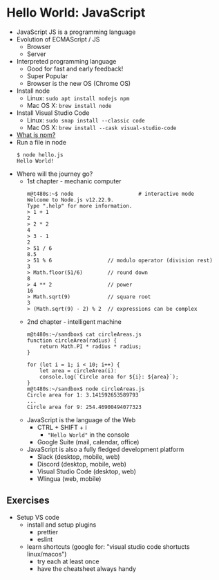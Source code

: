 # Hello World: JavaScript

* JavaScript JS is a programming language
* Evolution of ECMAScript / JS
    * Browser
    * Server
* Interpreted programming language
    * Good for fast and early feedback!
    * Super Popular
    * Browser is the new OS (Chrome OS)
* Install node
    * Linux: `sudo apt install nodejs npm`
    * Mac OS X: `brew install node`
* Install Visual Studio Code
    * Linux: `sudo snap install --classic code`
    * Mac OS X: `brew install --cask visual-studio-code`
* [What is npm?](https://nodejs.org/en/knowledge/getting-started/npm/what-is-npm/)
* Run a file in node
    ```
    $ node hello.js
    Hello World!
    ```
* Where will the journey go?
    * 1st chapter - mechanic computer
        ```
        m@t480s:~$ node                     # interactive mode
        Welcome to Node.js v12.22.9.
        Type ".help" for more information.
        > 1 + 1
        2
        > 2 * 2
        4
        > 3 - 1
        2
        > 51 / 6
        8.5
        > 51 % 6                  // modulo operator (division rest)
        3
        > Math.floor(51/6)        // round down
        8
        > 4 ** 2                  // power
        16
        > Math.sqrt(9)            // square root
        3
        > (Math.sqrt(9) - 2) % 2  // expressions can be complex
        ```
    * 2nd chapter - intelligent machine
        ```
        m@t480s:~/sandbox$ cat circleAreas.js 
        function circleArea(radius) {
            return Math.PI * radius * radius; 
        }

        for (let i = 1; i < 10; i++) {
            let area = circleArea(i):
            console.log(`Circle area for ${i}: ${area}`);
        }
        m@t480s:~/sandbox$ node circleAreas.js 
        Circle area for 1: 3.141592653589793
        ...
        Circle area for 9: 254.46900494077323
        ```
    * JavaScript is the language of the Web 
        * CTRL + SHIFT + i
            * `"Hello World"` in the console
        * Google Suite (mail, calendar, office)
    * JavaScript is also a fully fledged development platform
        * Slack (desktop, mobile, web)
        * Discord (desktop, mobile, web)
        * Visual Studio Code (desktop, web)
        * Wlingua (web, mobile)

## Exercises
* Setup VS code
    * install and setup plugins
        * prettier
        * eslint
    * learn shortcuts (google for: "visual studio code shortucts linux/macos")
        * try each at least once
        * have the cheatsheet always handy